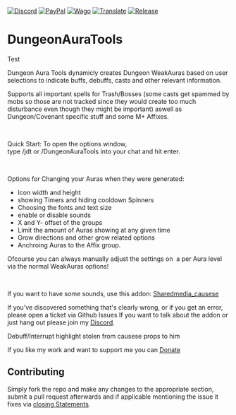[![Discord][SVG-Discord]][Discord]
[![PayPal][SVG-PayPal]][PayPal]
[![Wago][SVG-Wago]][Wago]
[![Translate][SVG-Translate]][Translate]
[![Release][SVG-Release]][Release]

# DungeonAuraTools

Test 

Dungeon Aura Tools dynamicly creates Dungeon WeakAuras based on user selections to indicate buffs, debuffs, casts and other relevant information.

Supports all important spells for Trash/Bosses (some casts get spammed by mobs so those are not tracked since they would create too much disturbance even though they might be important) aswell as Dungeon/Covenant specific stuff and some M+ Affixes.

 

Quick Start:
To open the options window, type /jdt or /DungeonAuraTools into your chat and hit enter.

 

Options for Changing your Auras when they were generated:

* Icon width and height
* showing Timers and hiding cooldown Spinners
* Choosing the fonts and text size
* enable or disable sounds
* X and Y- offset of the groups
* Limit the amount of Auras showing at any given time
* Grow directions and other grow related options
* Anchroing Auras to the Affix group.


Ofcourse you can always manually adjust the settings on  a per Aura level via the normal WeakAuras options!
 

 


If you want to have some sounds, use this addon: [Sharedmedia_causese](https://www.curseforge.com/wow/addons/sharedmedia_causese) 

If you've discovered something that's clearly wrong, or if you get an error, please open a ticket via Github Issues
If you want to talk about the addon or just hang out please join my [Discord](https://discord.com/invite/v3gYmYamGJ).

Debuff/Interrupt highlight stolen from causese props to him

If you like my work and want to support me you can [Donate](https://www.paypal.com/donate/?hosted_button_id=PSQ4D3HXNZKMG)

## Contributing
Simply fork the repo and make any changes to the appropriate section, submit a pull request afterwards and if applicable mentioning the issue it fixes via [closing Statements](https://docs.github.com/en/issues/tracking-your-work-with-issues/closing-an-issue).


[//]: # (Links)

[Discord]: https://discord.com/invite/v3gYmYamGJ (Join the Discord)
[PayPal]: https://www.paypal.com/donate/?hosted_button_id=PSQ4D3HXNZKMG (Donate via PayPal)
[Wago]: https://wago.io/p/Jodsderechte (Check out my Weakauras)
[Release]: https://github.com/Jodsderechte/DungeonAuraTools/releases/latest (Latest release)
[Translate]: https://legacy.curseforge.com/wow/addons/dungeon-aura-tools/localization (Help Translate)


[//]: # (Images)

[SVG-Discord]: https://img.shields.io/badge/Discord-7289da?logo=discord&logoColor=fff&style=flat-square
[SVG-PayPal]: https://custom-icon-badges.demolab.com/badge/-Donate-lightgrey?style=flat-square&logo=paypal&color=007CB1
[SVG-Wago]: https://custom-icon-badges.demolab.com/badge/-WeakAuras-lightgrey?style=flat-square&logo=weakauras&color=22283D
[SVG-Release]: https://badgen.net/github/release/Jodsderechte/DungeonAuraTools?style=flat-square
[SVG-Translate]: https://custom-icon-badges.demolab.com/badge/-Help_Translate-lightgrey?style=flat-square&logo=translate&color=ffbda3

